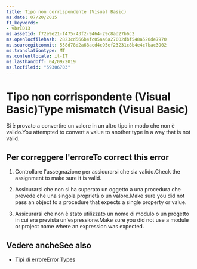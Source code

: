 ```yaml
---
title: Tipo non corrispondente (Visual Basic)
ms.date: 07/20/2015
f1_keywords:
- vbrID13
ms.assetid: f72e9e21-f475-43f2-9464-29c8ad27b6c2
ms.openlocfilehash: 2823cd566b4fc05aa6a27002dbf548a520de7970
ms.sourcegitcommit: 558d78d2a68acd4c95ef23231c8b4e4c7bac3902
ms.translationtype: MT
ms.contentlocale: it-IT
ms.lasthandoff: 04/09/2019
ms.locfileid: "59306703"
---
```

# <a name="type-mismatch-visual-basic"></a><span data-ttu-id="2b564-102">Tipo non corrispondente (Visual Basic)</span><span class="sxs-lookup"><span data-stu-id="2b564-102">Type mismatch (Visual Basic)</span></span>
<span data-ttu-id="2b564-103">Si è provato a convertire un valore in un altro tipo in modo che non è valido.</span><span class="sxs-lookup"><span data-stu-id="2b564-103">You attempted to convert a value to another type in a way that is not valid.</span></span>  
  
## <a name="to-correct-this-error"></a><span data-ttu-id="2b564-104">Per correggere l'errore</span><span class="sxs-lookup"><span data-stu-id="2b564-104">To correct this error</span></span>  
  
1. <span data-ttu-id="2b564-105">Controllare l'assegnazione per assicurarsi che sia valido.</span><span class="sxs-lookup"><span data-stu-id="2b564-105">Check the assignment to make sure it is valid.</span></span>  
  
2. <span data-ttu-id="2b564-106">Assicurarsi che non si ha superato un oggetto a una procedura che prevede che una singola proprietà o un valore.</span><span class="sxs-lookup"><span data-stu-id="2b564-106">Make sure you did not pass an object to a procedure that expects a single property or value.</span></span>  
  
3. <span data-ttu-id="2b564-107">Assicurarsi che non è stato utilizzato un nome di modulo o un progetto in cui era prevista un'espressione.</span><span class="sxs-lookup"><span data-stu-id="2b564-107">Make sure you did not use a module or project name where an expression was expected.</span></span>  
  
## <a name="see-also"></a><span data-ttu-id="2b564-108">Vedere anche</span><span class="sxs-lookup"><span data-stu-id="2b564-108">See also</span></span>

- [<span data-ttu-id="2b564-109">Tipi di errore</span><span class="sxs-lookup"><span data-stu-id="2b564-109">Error Types</span></span>](../../../visual-basic/programming-guide/language-features/error-types.md)
